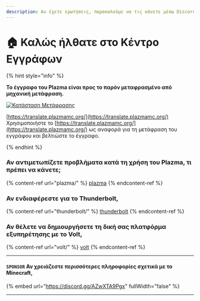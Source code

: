 ```yaml
---
description: Αν έχετε ερωτήσεις, παρακαλούμε να τις κάνετε μέσω Discord ή συζητήσεων στο GitHub.
---
```


# 🏠 Καλώς ήλθατε στο Κέντρο Εγγράφων

{% hint style="info" %}

**Το έγγραφο του Plazma είναι προς το παρόν μεταφρασμένο από μηχανική μετάφραση.**

[![Κατάσταση Μετάφρασης](https://badge.plazmamc.org/internal/crowdin)](https://translate.plazmamc.org/)

[https://translate.plazmamc.org/](https://translate.plazmamc.org/) Χρησιμοποιήστε το [https://translate.plazmamc.org/](https://translate.plazmamc.org/) ως αναφορά για τη μετάφραση του εγγράφου και βελτιώστε το έγγραφο.

{% endhint %}

### Αν αντιμετωπίζετε προβλήματα κατά τη χρήση του Plazma, τι πρέπει να κάνετε;

{% content-ref url="plazma/" %}
[plazma](plazma/)
{% endcontent-ref %}

### Αν ενδιαφέρεστε για το Thunderbolt,

{% content-ref url="thunderbolt/" %}
[thunderbolt](thunderbolt/)
{% endcontent-ref %}

### Αν θέλετε να δημιουργήσετε τη δική σας πλατφόρμα εξυπηρέτησης με το Volt,

{% content-ref url="volt/" %}
[volt](volt/)
{% endcontent-ref %}

***

#### `SPONSOR` Αν χρειάζεστε περισσότερες πληροφορίες σχετικά με το Minecraft, <a href="#etc-1" id="etc-1"></a>

{% embed url="https://discord.gg/AZwXTA9Pgx" fullWidth="false" %}

***
